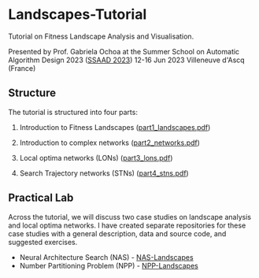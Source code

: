 # Landscapes-Tutorial
Tutorial on Fitness Landscape Analysis and Visualisation.

Presented by Prof. Gabriela Ochoa at the
Summer School on Automatic Algorithm Design 2023 ([SSAAD 2023](https://ssaad2023.sciencesconf.org/))
12-16 Jun 2023 Villeneuve d'Ascq (France)

## Structure

The tutorial is structured into four parts:
1. Introduction to Fitness Landscapes ([part1_landscapes.pdf](handouts/part1_landscapes.pdf))
2. Introduction to complex networks ([part2_networks.pdf](handouts/part2_networks.pdf))
3. Local optima networks (LONs) ([part3_lons.pdf](handouts/part3_lons.pdf))

4. Search Trajectory networks (STNs) ([part4_stns.pdf](handouts/part3_stns.pdf))

## Practical Lab
Across the tutorial, we will discuss two case studies on landscape analysis and local optima networks. I have created separate repositories for these case studies with a general description, data and source code, and suggested exercises. 
* Neural Architecture Search (NAS) - [NAS-Landscapes](https://github.com/gabro8a/NAS-Landscapes)
* Number Partitioning Problem (NPP) - [NPP-Landscapes](https://github.com/gabro8a/NPP-Landscapes)
